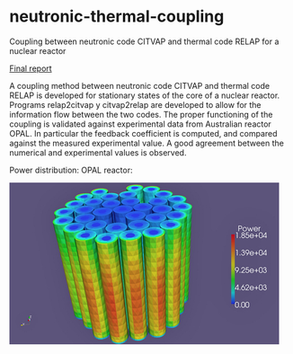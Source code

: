# neutronic-thermal-coupling
 Coupling between  neutronic code CITVAP and thermal code RELAP for a nuclear reactor

[Final report](https://github.com/rgmartin/neutronic-thermal-coupling/blob/main/Tesis%20Acople%20Rubert.pdf)

A coupling method between neutronic code CITVAP and thermal code RELAP is developed for stationary states of the core of a nuclear reactor. Programs relap2citvap
y citvap2relap are developed to allow for the information flow between the two codes. The proper functioning of the coupling is validated against experimental data from Australian reactor OPAL. In particular the feedback coefficient is computed, and compared against the measured experimental value. A good agreement between the numerical and experimental values is observed.

Power distribution: OPAL reactor:

![](https://github.com/rgmartin/neutronic-thermal-coupling/blob/main/3_MOdeloArtisticoRELAP.jpg)
